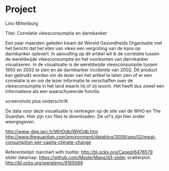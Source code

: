 # Project

Lino Miltenburg

Titel: Correlatie vleesconsumptie en darmkanker

Een paar maanden geleden kwam de Wereld Gezondheids Organisatie met het bericht dat het eten van vlees een vergroting van de kans op darmkanker oplevert. In aanvulling op dit artikel wil ik de correlatie tussen de wereldwijde vleesconsumptie en het voorkomen van darmkanker visualiseren. In de visualisatie is de wereldwijde vleesconsumptie tussen 1993 en 2002 te zien en de darmkanker incidentie van 2002. Dit product kan gebruikt worden om de lezer van het artikel te laten zien of er een correlatie is en om de lezer informatie te verschaffen over de vleesconsumptie in het land waarin hij of zij woont. Het heeft dus zowel een informatieve als een waarschuwende functie.


screenshots plus onderschrift
<!--In de bijgevoegde foto is een schets te zien van de visualisatie. De pagina begint met een wereldkaart die de vleesconsumptie weergeeft aan de hand van een colour map. Naast de wereldkaart komt een linegraph die de vleesconsumptie van het geselecteerde land in de kaart laat zien. Onder de wereldkaart komt een barchart met de incidentie van darmkanker per land, aflopend van de hoogste icidentie naar de laagste. Tenslotte ga ik een sctatterpolot maken van de vleesconsumptie (x-as) en de darmkanker incidentie (y-as), die de daardwerkelijke correlatie gaat aantonen.

Het dashboard bevat vier verschillende onderdelen. De wereldkaart, line grap over de voedselconsumptie van het geselcteerde land over 20 jaar, de barchart met de darmkanker incidentie van alle landen en de scatterplot tussen vleesconsumptie en darmkanker incidentie. De linegraph past zich aan aan de selctie van de wereldkaart. De landen van de wereldkaart, de bars in de barchart en de punten in de scatterplots zijn gelinkt en hovering in een van de charts zorgt ook voor oplichting in de andere charts.
-->

De data voor deze visualisatie is verkregen op de site van de WHO en The Guardian. Hier zijn csv files te downloaden. De url's zijn hier onder weergegeven.

http://www-dep.iarc.fr/WHOdb/WHOdb.htm
http://www.theguardian.com/environment/datablog/2009/sep/02/meat-consumption-per-capita-climate-change

Referentielijst:
barchart with tooltip: http://bl.ocks.org/Caged/6476579
slider datamap: https://github.com/MasterMaps/d3-slider
scatterplot: http://bl.ocks.org/weiglemc/6185069

